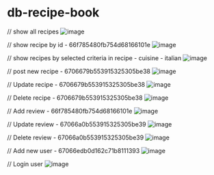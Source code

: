 # db-recipe-book

// show all recipes
![image](https://github.com/user-attachments/assets/5a65d15a-e6df-4626-a13c-ec24a6271cb9)

// show recipe by id - 66f785480fb754d68166101e
![image](https://github.com/user-attachments/assets/c16fa5c3-239f-4039-b73d-224a7034ce9c)

// show recipes by selected criteria in recipe - cuisine - italian
![image](https://github.com/user-attachments/assets/e187d569-a236-4aa7-ad9c-986e88e795bc)

// post new recipe - 6706679b553915325305be38
![image](https://github.com/user-attachments/assets/07dd100b-0bcb-4fa0-ba6e-01e75f64d756)

// Update recipe - 6706679b553915325305be38
![image](https://github.com/user-attachments/assets/46654d38-9493-44bc-a527-0f6a9bd8f8f7)

// Delete recipe - 6706679b553915325305be38
![image](https://github.com/user-attachments/assets/2bae69e9-b7b3-47d8-80f7-1c528ca6bade)

// Add review - 66f785480fb754d68166101e
![image](https://github.com/user-attachments/assets/1847d6f2-688d-4091-a862-bdc29b98ed77)

// Update review - 67066a0b553915325305be39
![image](https://github.com/user-attachments/assets/f3f4d611-999f-4210-a4af-a8379b0c8777)

// Delete review - 67066a0b553915325305be39
![image](https://github.com/user-attachments/assets/6adc2631-8eac-4a3c-858b-0919b0b6420d)

// Add new user - 67066edb0d162c71b8111393
![image](https://github.com/user-attachments/assets/0562ff34-f7db-4ebb-95bd-ff41af337579)

// Login user
![image](https://github.com/user-attachments/assets/78288cbe-0c61-4cf2-9be1-f968c5c59393)









